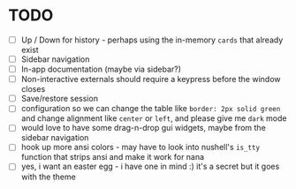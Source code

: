 # TODO

- [ ] Up / Down for history - perhaps using the in-memory `cards` that already exist
- [ ] Sidebar navigation
- [ ] In-app documentation (maybe via sidebar?)
- [ ] Non-interactive externals should require a keypress before the window closes
- [ ] Save/restore session
- [ ] configuration so we can change the table like `border: 2px solid green` and change alignment like `center` or `left`, and please give me `dark` mode
- [ ] would love to have some drag-n-drop gui widgets, maybe from the sidebar navigation
- [ ] hook up more ansi colors - may have to look into nushell's `is_tty` function that strips ansi and make it work for nana
- [ ] yes, i want an easter egg - i have one in mind :) it's a secret but it goes with the theme
